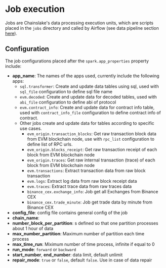 # Job execution

Jobs are Chainslake's data processing execution units, which are scripts placed in the `jobs` directory and called by Airflow (see data pipeline section [here](/airflow)).


## Configuration

The job configurations placed after the `spark.app_properties` property include:
- __app_name__: The names of the apps used, currently include the following apps:
    - `sql.transformer`: Create and update data tables using sql, used with `sql_file` configuration to define sql file name
    - `evm.decoded`: Create and update data for decoded tables, used with `abi_file` configuration to define abi of protocol
    - `evm.contract_info`: Create and update data for contract info table, used with `contract_info_file` configuration to define contract info of contract.
    - Other jobs create and update data for tables according to specific use cases.
        - `evm_origin.transaction_blocks`: Get raw transaction block data from EVM blockchain node, use with `rpc_list` configuration to define list of RPC urls.
        - `evm_origin.blocks_receipt`: Get raw transaction receipt of each block from EVM blockchain node
        - `evm_origin.traces`: Get raw internal transaction (trace) of each block from EVM blockchain node
        - `evm.transactions`: Extract transaction data from raw block transaction
        - `evm.logs`: Extract log data from raw block receipt data
        - `evm.traces`: Extract trace data from raw traces data
        - `binance_cex.exchange_info`: Job get all Exchanges from Binance CEX
        - `binance_cex.trade_minute`: Job get trade data by minute from Binance CEX
- __config_file__: config file contains general config of the job
- __chain_name__: 
- __number_block_per_partition__: s defined so that one partition processes about 1 hour of data
- __max_number_partition__: Maximum number of partition each time process
- __max_time_run__: Miximum number of time process, infinite if equal to 0
- __run_mode__: `forward` or `backward`
- __start_number__, __end_number__: data limit, default unlimit
- __repair_mode__: `true` or `false`, default `false`. Use in case of data repair


